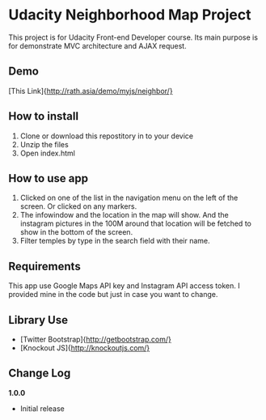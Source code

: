 # Udacity Neighborhood Map Project

This project is for Udacity Front-end Developer course. Its main purpose is for demonstrate MVC architecture and AJAX request.

## Demo

[This Link]{http://rath.asia/demo/myjs/neighbor/}

## How to install

1. Clone or download this repostitory in to your device
2. Unzip the files
3. Open index.html

## How to use app

1. Clicked on one of the list in the navigation menu on the left of the screen. Or clicked on any markers.
2. The infowindow and the location in the map will show. And the instagram pictures in the 100M around that location will be fetched to show in the bottom of the screen.
3. Filter temples by type in the search field with their name.

## Requirements

This app use Google Maps API key and Instagram API access token. I provided mine in the code but just in case you want to change.

## Library Use

- [Twitter Bootstrap]{http://getbootstrap.com/}
- [Knockout JS]{http://knockoutjs.com/}

## Change Log

__1.0.0__

- Initial release
